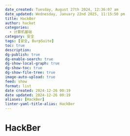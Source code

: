 ```yaml
---
date_created: Tuesday, August 27th 2024, 12:36:07 am
date_updated: Wednesday, January 22nd 2025, 11:15:50 pm
title: HackBer
author: hacket
categories:
  - 计算机基础
category: 安全
tags: [安全, BurpSuite]
toc: true
description: 
dg-publish: true
dg-enable-search: true
dg-show-local-graph: true
dg-show-toc: true
dg-show-file-tree: true
image-auto-upload: true
feed: show
format: list
date created: 2024-12-26 00:19
date updated: 2024-12-26 00:19
aliases: [HackBer]
linter-yaml-title-alias: HackBer
---
```


# HackBer
